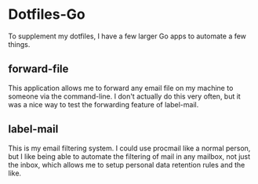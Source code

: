# Dotfiles-Go

To supplement my dotfiles, I have a few larger Go apps to automate a few things.

## forward-file

This application allows me to forward any email file on my machine to someone
via the command-line. I don't actually do this very often, but it was a nice way
to test the forwarding feature of label-mail.

## label-mail

This is my email filtering system. I could use procmail like a normal person,
but I like being able to automate the filtering of mail in any mailbox, not just
the inbox, which allows me to setup personal data retention rules and the like.
